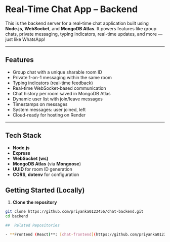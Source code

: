 #  Real-Time Chat App – Backend

This is the backend server for a real-time chat application built using **Node.js**, **WebSocket**, and **MongoDB Atlas**. It powers features like group chats, private messaging, typing indicators, real-time updates, and more — just like WhatsApp!

---

##  Features

-  Group chat with a unique sharable room ID
-  Private 1-on-1 messaging within the same room
- Typing indicators (real-time feedback)
-  Real-time WebSocket-based communication
-  Chat history per room saved in MongoDB Atlas
-  Dynamic user list with join/leave messages
-  Timestamps on messages
-  System messages: user joined, left
-  Cloud-ready for hosting on Render

---

##  Tech Stack

- **Node.js**
- **Express**
- **WebSocket (ws)**
- **MongoDB Atlas** (via **Mongoose**)
- **UUID** for room ID generation
- **CORS**, **dotenv** for configuration

##  Getting Started (Locally)

1. **Clone the repository**

```bash
git clone https://github.com/priyanka0123456/chat-backend.git
cd backend

##  Related Repositories

- **Frontend (React)**: [chat-frontend](https://github.com/priyanka0123456/chat-app)



